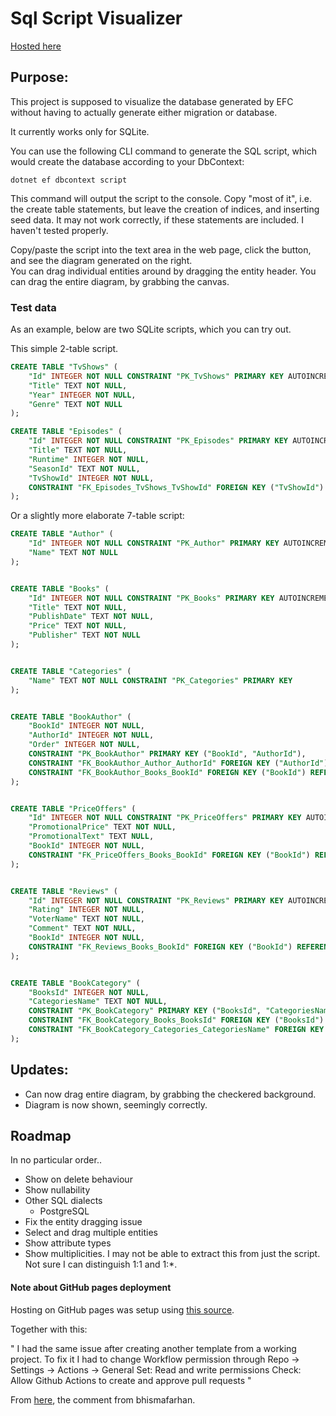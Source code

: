 # Sql Script Visualizer

[Hosted here](https://troelsmortensen.github.io/SqlScriptVisualizer/)

## Purpose:
This project is supposed to visualize the database generated by EFC without having to actually generate either migration or database.

It currently works only for SQLite.

You can use the following CLI command to generate the SQL script, which would create the database according to your DbContext:

`dotnet ef dbcontext script`

This command will output the script to the console. Copy "most of it", i.e. the create table statements, 
but leave the creation of indices, and inserting seed data. It may not work correctly, if these statements are included. I haven't tested properly.

Copy/paste the script into the text area in the web page, click the button, and see the diagram generated on the right.\
You can drag individual entities around by dragging the entity header. You can drag the entire diagram, by grabbing the canvas.


### Test data
As an example, below are two SQLite scripts, which you can try out.

This simple 2-table script.

```sql
CREATE TABLE "TvShows" (
    "Id" INTEGER NOT NULL CONSTRAINT "PK_TvShows" PRIMARY KEY AUTOINCREMENT,
    "Title" TEXT NOT NULL,
    "Year" INTEGER NOT NULL,
    "Genre" TEXT NOT NULL
);

CREATE TABLE "Episodes" (
    "Id" INTEGER NOT NULL CONSTRAINT "PK_Episodes" PRIMARY KEY AUTOINCREMENT,
    "Title" TEXT NOT NULL,
    "Runtime" INTEGER NOT NULL,
    "SeasonId" TEXT NOT NULL,
    "TvShowId" INTEGER NOT NULL,
    CONSTRAINT "FK_Episodes_TvShows_TvShowId" FOREIGN KEY ("TvShowId") REFERENCES "TvShows" ("Id") ON DELETE CASCADE
);
```

Or a slightly more elaborate 7-table script:

```sql
CREATE TABLE "Author" (
    "Id" INTEGER NOT NULL CONSTRAINT "PK_Author" PRIMARY KEY AUTOINCREMENT,
    "Name" TEXT NOT NULL
);


CREATE TABLE "Books" (
    "Id" INTEGER NOT NULL CONSTRAINT "PK_Books" PRIMARY KEY AUTOINCREMENT,
    "Title" TEXT NOT NULL,
    "PublishDate" TEXT NOT NULL,
    "Price" TEXT NOT NULL,
    "Publisher" TEXT NOT NULL
);


CREATE TABLE "Categories" (
    "Name" TEXT NOT NULL CONSTRAINT "PK_Categories" PRIMARY KEY
);


CREATE TABLE "BookAuthor" (
    "BookId" INTEGER NOT NULL,
    "AuthorId" INTEGER NOT NULL,
    "Order" INTEGER NOT NULL,
    CONSTRAINT "PK_BookAuthor" PRIMARY KEY ("BookId", "AuthorId"),
    CONSTRAINT "FK_BookAuthor_Author_AuthorId" FOREIGN KEY ("AuthorId") REFERENCES "Author" ("Id") ON DELETE CASCADE,
    CONSTRAINT "FK_BookAuthor_Books_BookId" FOREIGN KEY ("BookId") REFERENCES "Books" ("Id") ON DELETE CASCADE
);


CREATE TABLE "PriceOffers" (
    "Id" INTEGER NOT NULL CONSTRAINT "PK_PriceOffers" PRIMARY KEY AUTOINCREMENT,
    "PromotionalPrice" TEXT NOT NULL,
    "PromotionalText" TEXT NULL,
    "BookId" INTEGER NOT NULL,
    CONSTRAINT "FK_PriceOffers_Books_BookId" FOREIGN KEY ("BookId") REFERENCES "Books" ("Id") ON DELETE CASCADE
);


CREATE TABLE "Reviews" (
    "Id" INTEGER NOT NULL CONSTRAINT "PK_Reviews" PRIMARY KEY AUTOINCREMENT,
    "Rating" INTEGER NOT NULL,
    "VoterName" TEXT NOT NULL,
    "Comment" TEXT NOT NULL,
    "BookId" INTEGER NOT NULL,
    CONSTRAINT "FK_Reviews_Books_BookId" FOREIGN KEY ("BookId") REFERENCES "Books" ("Id") ON DELETE CASCADE
);


CREATE TABLE "BookCategory" (
    "BooksId" INTEGER NOT NULL,
    "CategoriesName" TEXT NOT NULL,
    CONSTRAINT "PK_BookCategory" PRIMARY KEY ("BooksId", "CategoriesName"),
    CONSTRAINT "FK_BookCategory_Books_BooksId" FOREIGN KEY ("BooksId") REFERENCES "Books" ("Id") ON DELETE CASCADE,
    CONSTRAINT "FK_BookCategory_Categories_CategoriesName" FOREIGN KEY ("CategoriesName") REFERENCES "Categories" ("Name") ON DELETE CASCADE
);
```

## Updates:

* Can now drag entire diagram, by grabbing the checkered background.
* Diagram is now shown, seemingly correctly.

## Roadmap

In no particular order..

* Show on delete behaviour
* Show nullability
* Other SQL dialects
    * PostgreSQL
* Fix the entity dragging issue
* Select and drag multiple entities
* Show attribute types
* Show multiplicities. I may not be able to extract this from just the script. Not sure I can distinguish 1:1 and 1:*.

#### Note about GitHub pages deployment

Hosting on GitHub pages was setup using [this source](https://swimburger.net/blog/dotnet/how-to-deploy-aspnet-blazor-webassembly-to-github-pages).

Together with this:

"
I had the same issue after creating another template from a working project. To fix it I had to change Workflow permission through Repo -> Settings -> Actions -> General Set: Read and write permissions Check: Allow Github Actions to create and approve pull requests
"

From [here](https://github.com/actions/checkout/issues/417), the comment from bhismafarhan.


